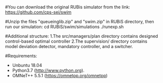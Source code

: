 #You can download the original RUBis simulator from the link: https://github.com/cps-sei/swim


#Unzip the files "queueinglib.zip" and "swim.zip" in RUBiS directory, then run our simulation:
cd RUBiS/swim/simulations
./runexp.sh


#Additional structure:
1.The src/managers/plan directory contains designed control-based optimal controller
2.The supervision/ directory contains model deviation detector, mandatory controller, and a switcher.


#Requirements:
 - Unbuntu 18.04
 - Python3.7 (http://www.python.org).
 - OMNeT++ 5.5.1 (https://omnetpp.org/omnetpp)
